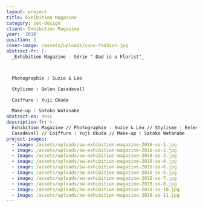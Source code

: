 ```yaml
---
layout: project
title: Exhibition Magazine
category: set-design
client: Exhibition Magazine
year: '2018'
position: 3
cover-image: /assets/uploads/couv-fashion.jpg
abstract-fr: |-
  _Exhibition Magazine - Série " Dad is a Florist"_



  Photographie : Suzie & Léo 

  Stylisme : Belen Casadevall 

  Coiffure : Yuji Okuda 

  Make-up : Satoko Watanabe
abstract-en: desc
description-fr: >-
  Exhibition Magazine // Photographie : Suzie & Léo // Stylisme : Belen
  Casadevall // Coiffure : Yuji Okuda // Make-up : Satoko Watanabe
project-images:
  - image: /assets/uploads/sw-exhibition-magazine-2018-ss-1.jpg
  - image: /assets/uploads/sw-exhibition-magazine-2018-ss-2.jpg
  - image: /assets/uploads/sw-exhibition-magazine-2018-ss-3.jpg
  - image: /assets/uploads/sw-exhibition-magazine-2018-ss-4.jpg
  - image: /assets/uploads/sw-exhibition-magazine-2018-ss-6.jpg
  - image: /assets/uploads/sw-exhibition-magazine-2018-ss-5.jpg
  - image: /assets/uploads/sw-exhibition-magazine-2018-ss-7.jpg
  - image: /assets/uploads/sw-exhibition-magazine-2018-ss-8.jpg
  - image: /assets/uploads/sw-exhibition-magazine-2018-ss-10.jpg
  - image: /assets/uploads/sw-exhibition-magazine-2018-ss-11.jpg
---
```


